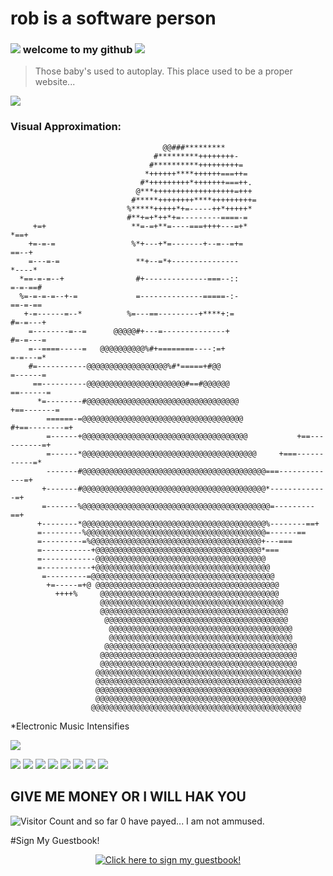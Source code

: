 # rob is a software person




### ![](https://web.archive.org/web/20091027033052im_/http://www.geocities.com/hackerz_16/Hocks.gif)  welcome to my github ![](https://web.archive.org/web/20091027033052im_/http://www.geocities.com/hackerz_16/Hocks.gif)


> Those baby's used to autoplay. This place used to be a proper website...

![](https://web.archive.org/web/20091027033052im_/http://www.geocities.com/hackerz_16/Hock.gif)




### Visual Approximation:

                                                                                                
                                                                                                
                                                                                                
                                                                                                
                                                                                                
                                                                                                
                                                                                                
                                                                                                
                                                                                                
                                                                                                
                                                                                                
                                      @@###*********                                            
                                    #*********++++++++-                                         
                                   #**********+++++++++=                                        
                                  *++++++****++++++===++=                                       
                                 #*+++++++++*+++++++===++.                                      
                                @***++++++++++++++++++=+++                                      
                               #*****++++++++****+++++++++=                                     
                              %*****+++++*+=-----++*+++++*                                      
                              #**+=+*++*+=---------====-=                                       
         +=+                   **=-=+**=----===++++---=+*                            *==+       
        +=-=-=                 %*+---+*=-------+--=--=+=                             ==--+      
        =---=-=                 **+--=*+---------------                             *----*      
      *==-=-=--+                #+--------------===--::                             =-=-==#     
      %=-=-=-=--+-=             =--------------=====-:-                            ==-=-==      
       +-=------=--*          %=---==---------+****+:=                            #=-=---+      
        =--------=--=      @@@@@#+---=--------------+                            #=-=---=       
        =--====-----=   @@@@@@@@@@%#+========----:=+                             =-=---=*       
        #=-----------@@@@@@@@@@@@@@@@@@%#*=====+#@@                             =------=        
         ==----------@@@@@@@@@@@@@@@@@@@@@@#==#@@@@@@                         ==------=         
          *=--------#@@@@@@@@@@@@@@@@@@@@@@@@@@@@@@@@@@                    +==-------=          
            ======-=@@@@@@@@@@@@@@@@@@@@@@@@@@@@@@@@@@@@               #+==--------=+           
            =------+@@@@@@@@@@@@@@@@@@@@@@@@@@@@@@@@@@@@@           +==----------=+             
            =------*@@@@@@@@@@@@@@@@@@@@@@@@@@@@@@@@@@@@@@@     +===-----------=*               
            -------#@@@@@@@@@@@@@@@@@@@@@@@@@@@@@@@@@@@@@@@@@===-------------=+                 
           +-------#@@@@@@@@@@@@@@@@@@@@@@@@@@@@@@@@@@@@@@@@@*-------------=+                   
           =-------%@@@@@@@@@@@@@@@@@@@@@@@@@@@@@@@@@@@@@@@@@@=---------==+                     
          +--------*@@@@@@@@@@@@@@@@@@@@@@@@@@@@@@@@@@@@@@@@@%--------==+                       
          =---------%@@@@@@@@@@@@@@@@@@@@@@@@@@@@@@@@@@@@@@@@=------==                          
          =---------=%@@@@@@@@@@@@@@@@@@@@@@@@@@@@@@@@@@@@@@+---===                             
          =-----------+@@@@@@@@@@@@@@@@@@@@@@@@@@@@@@@@@@@@@*===                                
          =------------@@@@@@@@@@@@@@@@@@@@@@@@@@@@@@@@@@@@@@                                   
          =-----------+@@@@@@@@@@@@@@@@@@@@@@@@@@@@@@@@@@@@@@@                                  
           =---------=@@@@@@@@@@@@@@@@@@@@@@@@@@@@@@@@@@@@@@@@@                                 
            +=-----=+@ @@@@@@@@@@@@@@@@@@@@@@@@@@@@@@@@@@@@@@@@@                                
              ++++%     @@@@@@@@@@@@@@@@@@@@@@@@@@@@@@@@@@@@@@@@                                
                        @@@@@@@@@@@@@@@@@@@@@@@@@@@@@@@@@@@@@@@@@                               
                        @@@@@@@@@@@@@@@@@@@@@@@@@@@@@@@@@@@@@@@@@@                              
                         @@@@@@@@@@@@@@@@@@@@@@@@@@@@@@@@@@@@@@@@@                              
                          @@@@@@@@@@@@@@@@@@@@@@@@@@@@@@@@@@@@@@@@@                             
                          @@@@@@@@@@@@@@@@@@@@@@@@@@@@@@@@@@@@@@@@@                             
                         @@@@@@@@@@@@@@@@@@@@@@@@@@@@@@@@@@@@@@@@@@@                            
                        @@@@@@@@@@@@@@@@@@@@@@@@@@@@@@@@@@@@@@@@@@@@                            
                        @@@@@@@@@@@@@@@@@@@@@@@@@@@@@@@@@@@@@@@@@@@@                            
                       @@@@@@@@@@@@@@@@@@@@@@@@@@@@@@@@@@@@@@@@@@@@@@                           
                       @@@@@@@@@@@@@@@@@@@@@@@@@@@@@@@@@@@@@@@@@@@@@@                           
                       @@@@@@@@@@@@@@@@@@@@@@@@@@@@@@@@@@@@@@@@@@@@@@                           
                       @@@@@@@@@@@@@@@@@@@@@@@@@@@@@@@@@@@@@@@@@@@@@@@                          
                      @@@@@@@@@@@@@@@@@@@@@@@@@@@@@@@@@@@@@@@@@@@@@@@                           


*Electronic Music Intensifies

![](https://web.archive.org/web/20090902131109/http://geocities.com/suguprogrammer/discolight.gif)





![](https://web.archive.org/web/20090804113154/http://geocities.com/SunsetStrip/Lounge/7650/dollarspindownd.gif)
![](https://web.archive.org/web/20090804113154/http://geocities.com/SunsetStrip/Lounge/7650/dollarspindownd.gif)
![](https://web.archive.org/web/20090804113154/http://geocities.com/SunsetStrip/Lounge/7650/dollarspindownd.gif)
![](https://web.archive.org/web/20090804113154/http://geocities.com/SunsetStrip/Lounge/7650/dollarspindownd.gif)
![](https://web.archive.org/web/20090804113154/http://geocities.com/SunsetStrip/Lounge/7650/dollarspindownd.gif)
![](https://web.archive.org/web/20090804113154/http://geocities.com/SunsetStrip/Lounge/7650/dollarspindownd.gif)
![](https://web.archive.org/web/20090804113154/http://geocities.com/SunsetStrip/Lounge/7650/dollarspindownd.gif)
![](https://web.archive.org/web/20090804113154/http://geocities.com/SunsetStrip/Lounge/7650/dollarspindownd.gif)

## GIVE ME MONEY OR I WILL HAK YOU

![Visitor Count](https://visitor-badge.laobi.icu/badge?page_id=username.repository) and so far 0 have payed... I am not ammused.


#Sign My Guestbook!
<p align="center">
  <a href="https://gist.github.com/melroser">
    <img src="https://gist.githubusercontent.com/melroser/3d4e8b6db40cf1dd3e81e419cd603118/raw/007a339f02ef7dac14a238aa9156e78b239cc586/guestbook.gif" alt="Click here to sign my guestbook!">
  </a>
</p>
